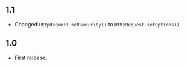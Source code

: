1.1
---

- Changed `HttpRequest.setSecurity()` to `HttpRequest.setOptions()`.


1.0
---

- First release.